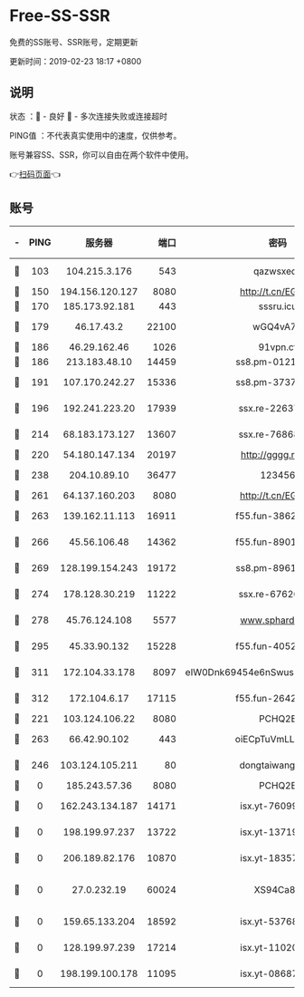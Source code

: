 # Free-SS-SSR

免费的SS账号、SSR账号，定期更新

更新时间：2019-02-23 18:17 +0800

## 说明

状态     ：🙂 - 良好 🙁 - 多次连接失败或连接超时

PING值   ：不代表真实使用中的速度，仅供参考。

账号兼容SS、SSR，你可以自由在两个软件中使用。

👉[扫码页面](https://liesauer.github.io/free-ss-ssr.github.io/)👈

## 账号

|-|PING|服务器|端口|密码|加密方式|区域|
|:----:|:----:|:-----:|-----:|:----:|:----:|:----:|
|🙂|103|104.215.3.176|543|qazwsxedc|aes-256-gcm|JP|
|🙂|150|194.156.120.127|8080|http://t.cn/EGJIyrl|rc4-md5|RU|
|🙂|170|185.173.92.181|443|sssru.icu|rc4-md5|RU|
|🙂|179|46.17.43.2|22100|wGQ4vA7D|aes-256-gcm|RU|
|🙂|186|46.29.162.46|1026|91vpn.cf|rc4-md5|RU|
|🙂|186|213.183.48.10|14459|ss8.pm-01218790|rc4-md5|RU|
|🙂|191|107.170.242.27|15336|ss8.pm-37378232|aes-256-cfb|US|
|🙂|196|192.241.223.20|17939|ssx.re-22637861|aes-256-cfb|US|
|🙂|214|68.183.173.127|13607|ssx.re-76868937|aes-256-cfb|US|
|🙂|220|54.180.147.134|20197|http://gggg.rocks|chacha20|KR|
|🙂|238|204.10.89.10|36477|123456|aes-256-cfb|US|
|🙂|261|64.137.160.203|8080|http://t.cn/EGJIyrl|rc4-md5|CA|
|🙂|263|139.162.11.113|16911|f55.fun-38620708|aes-256-cfb|SG|
|🙂|266|45.56.106.48|14362|f55.fun-89010731|aes-256-cfb|US|
|🙂|269|128.199.154.243|19172|ss8.pm-89617917|aes-256-cfb|SG|
|🙂|274|178.128.30.219|11222|ssx.re-67626834|aes-256-cfb|SG|
|🙂|278|45.76.124.108|5577|www.sphard.com|aes-256-cfb|AU|
|🙂|295|45.33.90.132|15228|f55.fun-40522373|aes-256-cfb|US|
|🙂|311|172.104.33.178|8097|eIW0Dnk69454e6nSwuspv9DmS201tQ0D|aes-256-cfb|SG|
|🙂|312|172.104.6.17|17115|f55.fun-26427842|aes-256-cfb|US|
|🙂|221|103.124.106.22|8080|PCHQ2E|rc4-md5|US|
|🙂|263|66.42.90.102|443|oiECpTuVmLLxk4Ts|aes-256-cfb|US|
|🙁|246|103.124.105.211|80|dongtaiwang.com|aes-256-cfb|US|
|🙁|0|185.243.57.36|8080|PCHQ2E|rc4-md5|US|
|🙁|0|162.243.134.187|14171|isx.yt-76099235|aes-256-cfb|US|
|🙁|0|198.199.97.237|13722|isx.yt-13719964|aes-256-cfb|US|
|🙁|0|206.189.82.176|10870|isx.yt-18357670|aes-256-cfb|SG|
|🙁|0|27.0.232.19|60024|XS94Ca8K|xchacha20-ietf-poly1305|HK|
|🙁|0|159.65.133.204|18592|isx.yt-53768973|aes-256-cfb|SG|
|🙁|0|128.199.97.239|17214|isx.yt-11020903|aes-256-cfb|SG|
|🙁|0|198.199.100.178|11095|isx.yt-08687523|aes-256-cfb|US|
